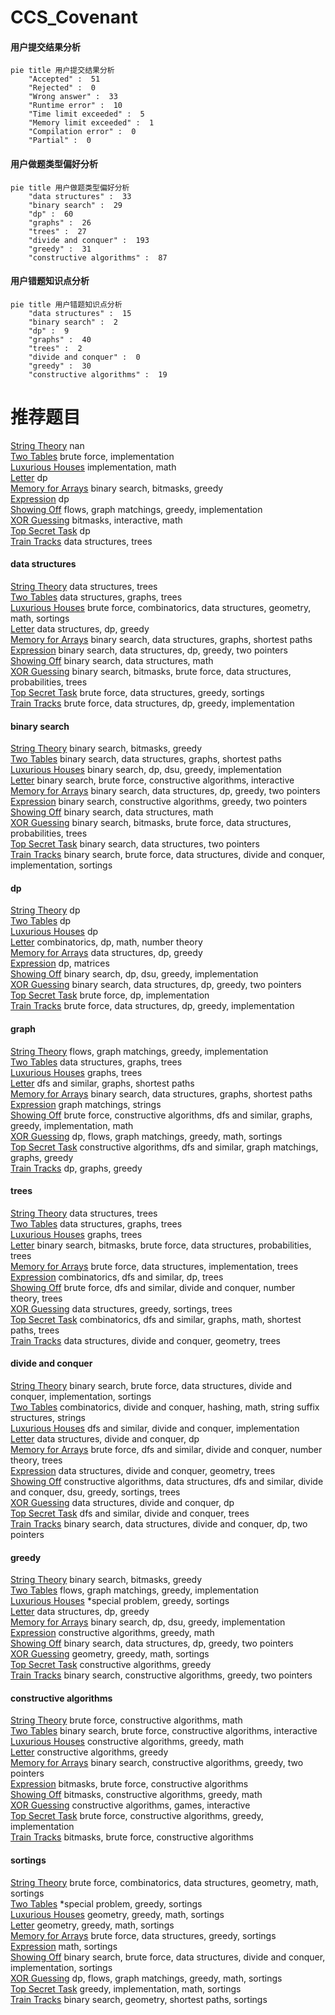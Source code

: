 # CCS_Covenant
<!-- tabs:start -->
#### **用户提交结果分析**

```mermaid
pie title 用户提交结果分析
    "Accepted" :  51
    "Rejected" :  0
    "Wrong answer" :  33
    "Runtime error" :  10
    "Time limit exceeded" :  5
    "Memory limit exceeded" :  1
    "Compilation error" :  0
    "Partial" :  0
```
#### **用户做题类型偏好分析**

```mermaid
pie title 用户做题类型偏好分析
    "data structures" :  33
    "binary search" :  29
    "dp" :  60
    "graphs" :  26
    "trees" :  27
    "divide and conquer" :  193
    "greedy" :  31
    "constructive algorithms" :  87
```
#### **用户错题知识点分析**

```mermaid
pie title 用户错题知识点分析
    "data structures" :  15
    "binary search" :  2
    "dp" :  9
    "graphs" :  40
    "trees" :  2
    "divide and conquer" :  0
    "greedy" :  30
    "constructive algorithms" :  19
```
<!-- tabs:end -->
# 推荐题目
[String Theory](http://codeforces.com/problemset/problem/269/E)		nan		  
[Two Tables](http://codeforces.com/problemset/problem/228/B)		brute force,
                        implementation		  
[Luxurious Houses](http://codeforces.com/problemset/problem/581/B)		implementation,
                        math		  
[Letter](http://codeforces.com/problemset/problem/180/C)		dp		  
[Memory for Arrays](http://codeforces.com/problemset/problem/309/C)		binary search,
                        bitmasks,
                        greedy		  
[Expression](http://codeforces.com/problemset/problem/58/E)		dp		  
[Showing Off](http://codeforces.com/problemset/problem/1416/F)		flows,
                        graph matchings,
                        greedy,
                        implementation		  
[XOR Guessing](http://codeforces.com/problemset/problem/1207/E)		bitmasks,
                        interactive,
                        math		  
[Top Secret Task](http://codeforces.com/problemset/problem/590/D)		dp		  
[Train Tracks](http://codeforces.com/problemset/problem/1344/E)		data structures,
                        trees		  
<!-- tabs:start -->
#### **data structures**
[String Theory](http://codeforces.com/problemset/problem/1344/E)		data structures,
                        trees		  
[Two Tables](https://codeforces.com/contest/397/problem/E)		data structures,
                        graphs,
                        trees		  
[Luxurious Houses](http://codeforces.com/problemset/problem/552/D)		brute force,
                        combinatorics,
                        data structures,
                        geometry,
                        math,
                        sortings		  
[Letter](http://codeforces.com/problemset/problem/1257/E)		data structures,
                        dp,
                        greedy		  
[Memory for Arrays](http://codeforces.com/problemset/problem/229/B)		binary search,
                        data structures,
                        graphs,
                        shortest paths		  
[Expression](http://codeforces.com/problemset/problem/1492/C)		binary search,
                        data structures,
                        dp,
                        greedy,
                        two pointers		  
[Showing Off](http://codeforces.com/problemset/problem/1490/G)		binary search,
                        data structures,
                        math		  
[XOR Guessing](http://codeforces.com/problemset/problem/1479/D)		binary search,
                        bitmasks,
                        brute force,
                        data structures,
                        probabilities,
                        trees		  
[Top Secret Task](http://codeforces.com/problemset/problem/1497/A)		brute force,
                        data structures,
                        greedy,
                        sortings		  
[Train Tracks](http://codeforces.com/problemset/problem/1491/C)		brute force,
                        data structures,
                        dp,
                        greedy,
                        implementation		  
#### **binary search**
[String Theory](http://codeforces.com/problemset/problem/309/C)		binary search,
                        bitmasks,
                        greedy		  
[Two Tables](http://codeforces.com/problemset/problem/229/B)		binary search,
                        data structures,
                        graphs,
                        shortest paths		  
[Luxurious Houses](http://codeforces.com/problemset/problem/1370/D)		binary search,
                        dp,
                        dsu,
                        greedy,
                        implementation		  
[Letter](https://codeforces.com/contest/1471/problem/E)		binary search,
                        brute force,
                        constructive algorithms,
                        interactive		  
[Memory for Arrays](http://codeforces.com/problemset/problem/1492/C)		binary search,
                        data structures,
                        dp,
                        greedy,
                        two pointers		  
[Expression](http://codeforces.com/problemset/problem/1463/D)		binary search,
                        constructive algorithms,
                        greedy,
                        two pointers		  
[Showing Off](http://codeforces.com/problemset/problem/1490/G)		binary search,
                        data structures,
                        math		  
[XOR Guessing](http://codeforces.com/problemset/problem/1479/D)		binary search,
                        bitmasks,
                        brute force,
                        data structures,
                        probabilities,
                        trees		  
[Top Secret Task](http://codeforces.com/problemset/problem/1436/E)		binary search,
                        data structures,
                        two pointers		  
[Train Tracks](http://codeforces.com/problemset/problem/1461/D)		binary search,
                        brute force,
                        data structures,
                        divide and conquer,
                        implementation,
                        sortings		  
#### **dp**
[String Theory](http://codeforces.com/problemset/problem/180/C)		dp		  
[Two Tables](http://codeforces.com/problemset/problem/58/E)		dp		  
[Luxurious Houses](http://codeforces.com/problemset/problem/590/D)		dp		  
[Letter](https://codeforces.com/contest/560/problem/E)		combinatorics,
                        dp,
                        math,
                        number theory		  
[Memory for Arrays](http://codeforces.com/problemset/problem/1257/E)		data structures,
                        dp,
                        greedy		  
[Expression](http://codeforces.com/problemset/problem/348/D)		dp,
                        matrices		  
[Showing Off](http://codeforces.com/problemset/problem/1370/D)		binary search,
                        dp,
                        dsu,
                        greedy,
                        implementation		  
[XOR Guessing](http://codeforces.com/problemset/problem/1492/C)		binary search,
                        data structures,
                        dp,
                        greedy,
                        two pointers		  
[Top Secret Task](https://codeforces.com/contest/1457/problem/C)		brute force,
                        dp,
                        implementation		  
[Train Tracks](http://codeforces.com/problemset/problem/1491/C)		brute force,
                        data structures,
                        dp,
                        greedy,
                        implementation		  
#### **graph**
[String Theory](http://codeforces.com/problemset/problem/1416/F)		flows,
                        graph matchings,
                        greedy,
                        implementation		  
[Two Tables](https://codeforces.com/contest/397/problem/E)		data structures,
                        graphs,
                        trees		  
[Luxurious Houses](http://codeforces.com/problemset/problem/1184/E1)		graphs,
                        trees		  
[Letter](http://codeforces.com/problemset/problem/590/C)		dfs and similar,
                        graphs,
                        shortest paths		  
[Memory for Arrays](http://codeforces.com/problemset/problem/229/B)		binary search,
                        data structures,
                        graphs,
                        shortest paths		  
[Expression](http://codeforces.com/problemset/problem/590/E)		graph matchings,
                        strings		  
[Showing Off](http://codeforces.com/problemset/problem/1487/C)		brute force,
                        constructive algorithms,
                        dfs and similar,
                        graphs,
                        greedy,
                        implementation,
                        math		  
[XOR Guessing](http://codeforces.com/problemset/problem/1437/C)		dp,
                        flows,
                        graph matchings,
                        greedy,
                        math,
                        sortings		  
[Top Secret Task](http://codeforces.com/problemset/problem/1470/D)		constructive algorithms,
                        dfs and similar,
                        graph matchings,
                        graphs,
                        greedy		  
[Train Tracks](http://codeforces.com/problemset/problem/1476/C)		dp,
                        graphs,
                        greedy		  
#### **trees**
[String Theory](http://codeforces.com/problemset/problem/1344/E)		data structures,
                        trees		  
[Two Tables](https://codeforces.com/contest/397/problem/E)		data structures,
                        graphs,
                        trees		  
[Luxurious Houses](http://codeforces.com/problemset/problem/1184/E1)		graphs,
                        trees		  
[Letter](http://codeforces.com/problemset/problem/1479/D)		binary search,
                        bitmasks,
                        brute force,
                        data structures,
                        probabilities,
                        trees		  
[Memory for Arrays](http://codeforces.com/problemset/problem/1511/C)		brute force,
                        data structures,
                        implementation,
                        trees		  
[Expression](http://codeforces.com/problemset/problem/1499/F)		combinatorics,
                        dfs and similar,
                        dp,
                        trees		  
[Showing Off](http://codeforces.com/problemset/problem/1491/E)		brute force,
                        dfs and similar,
                        divide and conquer,
                        number theory,
                        trees		  
[XOR Guessing](http://codeforces.com/problemset/problem/1466/D)		data structures,
                        greedy,
                        sortings,
                        trees		  
[Top Secret Task](http://codeforces.com/problemset/problem/1495/D)		combinatorics,
                        dfs and similar,
                        graphs,
                        math,
                        shortest paths,
                        trees		  
[Train Tracks](http://codeforces.com/problemset/problem/1303/G)		data structures,
                        divide and conquer,
                        geometry,
                        trees		  
#### **divide and conquer**
[String Theory](http://codeforces.com/problemset/problem/1461/D)		binary search,
                        brute force,
                        data structures,
                        divide and conquer,
                        implementation,
                        sortings		  
[Two Tables](http://codeforces.com/problemset/problem/1466/G)		combinatorics,
                        divide and conquer,
                        hashing,
                        math,
                        string suffix structures,
                        strings		  
[Luxurious Houses](http://codeforces.com/problemset/problem/1490/D)		dfs and similar,
                        divide and conquer,
                        implementation		  
[Letter](https://codeforces.com/contest/1483/problem/C)		data structures,
                        divide and conquer,
                        dp		  
[Memory for Arrays](http://codeforces.com/problemset/problem/1491/E)		brute force,
                        dfs and similar,
                        divide and conquer,
                        number theory,
                        trees		  
[Expression](http://codeforces.com/problemset/problem/1303/G)		data structures,
                        divide and conquer,
                        geometry,
                        trees		  
[Showing Off](http://codeforces.com/problemset/problem/1494/D)		constructive algorithms,
                        data structures,
                        dfs and similar,
                        divide and conquer,
                        dsu,
                        greedy,
                        sortings,
                        trees		  
[XOR Guessing](http://codeforces.com/problemset/problem/1482/E)		data structures,
                        divide and conquer,
                        dp		  
[Top Secret Task](http://codeforces.com/problemset/problem/566/C)		dfs and similar,
                        divide and conquer,
                        trees		  
[Train Tracks](http://codeforces.com/problemset/problem/1428/F)		binary search,
                        data structures,
                        divide and conquer,
                        dp,
                        two pointers		  
#### **greedy**
[String Theory](http://codeforces.com/problemset/problem/309/C)		binary search,
                        bitmasks,
                        greedy		  
[Two Tables](http://codeforces.com/problemset/problem/1416/F)		flows,
                        graph matchings,
                        greedy,
                        implementation		  
[Luxurious Houses](http://codeforces.com/problemset/problem/1346/C)		*special problem,
                        greedy,
                        sortings		  
[Letter](http://codeforces.com/problemset/problem/1257/E)		data structures,
                        dp,
                        greedy		  
[Memory for Arrays](http://codeforces.com/problemset/problem/1370/D)		binary search,
                        dp,
                        dsu,
                        greedy,
                        implementation		  
[Expression](http://codeforces.com/problemset/problem/1353/A)		constructive algorithms,
                        greedy,
                        math		  
[Showing Off](http://codeforces.com/problemset/problem/1492/C)		binary search,
                        data structures,
                        dp,
                        greedy,
                        two pointers		  
[XOR Guessing](https://codeforces.com/contest/1496/problem/C)		geometry,
                        greedy,
                        math,
                        sortings		  
[Top Secret Task](http://codeforces.com/problemset/problem/1493/A)		constructive algorithms,
                        greedy		  
[Train Tracks](http://codeforces.com/problemset/problem/1463/D)		binary search,
                        constructive algorithms,
                        greedy,
                        two pointers		  
#### **constructive algorithms**
[String Theory](http://codeforces.com/problemset/problem/1196/A)		brute force,
                        constructive algorithms,
                        math		  
[Two Tables](https://codeforces.com/contest/1471/problem/E)		binary search,
                        brute force,
                        constructive algorithms,
                        interactive		  
[Luxurious Houses](http://codeforces.com/problemset/problem/1353/A)		constructive algorithms,
                        greedy,
                        math		  
[Letter](http://codeforces.com/problemset/problem/1493/A)		constructive algorithms,
                        greedy		  
[Memory for Arrays](http://codeforces.com/problemset/problem/1463/D)		binary search,
                        constructive algorithms,
                        greedy,
                        two pointers		  
[Expression](https://codeforces.com/contest/1456/problem/B)		bitmasks,
                        brute force,
                        constructive algorithms		  
[Showing Off](http://codeforces.com/problemset/problem/1492/D)		bitmasks,
                        constructive algorithms,
                        greedy,
                        math		  
[XOR Guessing](https://codeforces.com/contest/1504/problem/D)		constructive algorithms,
                        games,
                        interactive		  
[Top Secret Task](https://codeforces.com/contest/1483/problem/A)		brute force,
                        constructive algorithms,
                        greedy,
                        implementation		  
[Train Tracks](https://codeforces.com/contest/1457/problem/D)		bitmasks,
                        brute force,
                        constructive algorithms		  
#### **sortings**
[String Theory](http://codeforces.com/problemset/problem/552/D)		brute force,
                        combinatorics,
                        data structures,
                        geometry,
                        math,
                        sortings		  
[Two Tables](http://codeforces.com/problemset/problem/1346/C)		*special problem,
                        greedy,
                        sortings		  
[Luxurious Houses](https://codeforces.com/contest/1496/problem/C)		geometry,
                        greedy,
                        math,
                        sortings		  
[Letter](http://codeforces.com/problemset/problem/1495/A)		geometry,
                        greedy,
                        math,
                        sortings		  
[Memory for Arrays](http://codeforces.com/problemset/problem/1497/A)		brute force,
                        data structures,
                        greedy,
                        sortings		  
[Expression](http://codeforces.com/problemset/problem/1427/A)		math,
                        sortings		  
[Showing Off](http://codeforces.com/problemset/problem/1461/D)		binary search,
                        brute force,
                        data structures,
                        divide and conquer,
                        implementation,
                        sortings		  
[XOR Guessing](http://codeforces.com/problemset/problem/1437/C)		dp,
                        flows,
                        graph matchings,
                        greedy,
                        math,
                        sortings		  
[Top Secret Task](http://codeforces.com/problemset/problem/1473/A)		greedy,
                        implementation,
                        math,
                        sortings		  
[Train Tracks](http://codeforces.com/problemset/problem/1486/B)		binary search,
                        geometry,
                        shortest paths,
                        sortings		  
<!-- tabs:end -->

